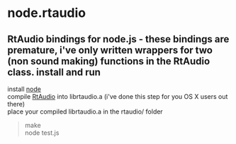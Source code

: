 node.rtaudio
=============
RtAudio bindings for node.js - these bindings are premature, i've only written wrappers for two (non sound making) functions in the RtAudio class.
install and run
---------------
install [node](http://github.com/ry/node "node at github")  
compile [RtAudio](http://www.music.mcgill.ca/~gary/rtaudio/ "The RtAudio Home Page") into librtaudio.a (i've done this step for you OS X users out there)  
place your compiled librtaudio.a in the rtaudio/ folder  
>make  
>node test.js  
